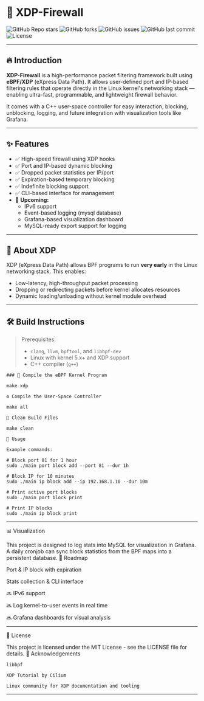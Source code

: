# 🚀 XDP-Firewall

![GitHub Repo stars](https://img.shields.io/github/stars/ssubash806/XDP-Firewall?style=flat-square)
![GitHub forks](https://img.shields.io/github/forks/ssubash806/XDP-Firewall?style=flat-square)
![GitHub issues](https://img.shields.io/github/issues/ssubash806/XDP-Firewall?style=flat-square)
![GitHub last commit](https://img.shields.io/github/last-commit/ssubash806/XDP-Firewall?style=flat-square)
![License](https://img.shields.io/github/license/ssubash806/XDP-Firewall?style=flat-square)

---

## 🔥 Introduction

**XDP-Firewall** is a high-performance packet filtering framework built using **eBPF/XDP** (eXpress Data Path). It allows user-defined port and IP-based filtering rules that operate directly in the Linux kernel's networking stack — enabling ultra-fast, programmable, and lightweight firewall behavior.

It comes with a C++ user-space controller for easy interaction, blocking, unblocking, logging, and future integration with visualization tools like Grafana.

---

## ✨ Features

- ✅ High-speed firewall using XDP hooks
- ✅ Port and IP-based dynamic blocking
- ✅ Dropped packet statistics per IP/port
- ✅ Expiration-based temporary blocking
- ✅ Indefinite blocking support
- ✅ CLI-based interface for management
- 🚧 **Upcoming:**
  - IPv6 support
  - Event-based logging (mysql database)
  - Grafana-based visualization dashboard
  - MySQL-ready export support for logging

---

## 🧠 About XDP

XDP (eXpress Data Path) allows BPF programs to run **very early** in the Linux networking stack. This enables:

- Low-latency, high-throughput packet processing
- Dropping or redirecting packets before kernel allocates resources
- Dynamic loading/unloading without kernel module overhead

---

## 🛠️ Build Instructions

> Prerequisites:
> - `clang`, `llvm`, `bpftool`, and `libbpf-dev`
> - Linux with kernel 5.x+ and XDP support
> - C++ compiler (`g++`)

```
### 🧩 Compile the eBPF Kernel Program

make xdp

⚙️ Compile the User-Space Controller

make all

🧽 Clean Build Files

make clean

🚀 Usage

Example commands:

# Block port 81 for 1 hour
sudo ./main port block add --port 81 --dur 1h

# Block IP for 10 minutes
sudo ./main ip block add --ip 192.168.1.10 --dur 10m

# Print active port blocks
sudo ./main port block print

# Print IP blocks
sudo ./main ip block print
```
---

📊 Visualization

This project is designed to log stats into MySQL for visualization in Grafana. A daily cronjob can sync block statistics from the BPF maps into a persistent database.
📌 Roadmap

Port & IP block with expiration

Stats collection & CLI interface

🔜 IPv6 support

🔜 Log kernel-to-user events in real time

🔜 Grafana dashboards for visual analysis

---
📄 License

This project is licensed under the MIT License - see the LICENSE file for details.
🙌 Acknowledgements

    libbpf

    XDP Tutorial by Cilium

    Linux community for XDP documentation and tooling
---
